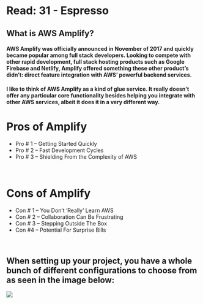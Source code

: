 # **Read: 31 - Espresso**


## **What is AWS Amplify?**
#### AWS Amplify was officially announced in November of 2017 and quickly became popular among full stack developers. Looking to compete with other rapid development, full stack hosting products such as Google Firebase and Netlify, Amplify offered something these other product’s didn’t: direct feature integration with AWS’ powerful backend services.

#### I like to think of AWS Amplify as a kind of glue service. It really doesn’t offer any particular core functionality besides helping you integrate with other AWS services, albeit it does it in a very different way.


# Pros of Amplify
* Pro # 1 – Getting Started Quickly
* Pro # 2 – Fast Development Cycles
* Pro # 3 – Shielding From the Complexity of AWS


<br>


# Cons of Amplify
* Con # 1 – You Don’t ‘Really’ Learn AWS
* Con # 2 – Collaboration Can Be Frustrating
* Con # 3 – Stepping Outside The Box
* Con #4 – Potential For Surprise Bills

<br>

## When setting up your project, you have a whole bunch of different configurations to choose from as seen in the image below:
![](https://i0.wp.com/www.beabetterdev.com/wp-content/uploads/2021/09/image-27.png?resize=768%2C447&ssl=1)
